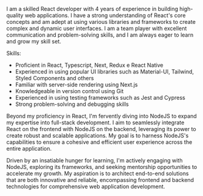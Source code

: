 I am a skilled React developer with 4 years of experience in building high-quality web applications. I have a strong understanding of React's core concepts and am adept at using various libraries and frameworks to create complex and dynamic user interfaces. I am a team player with excellent communication and problem-solving skills, and I am always eager to learn and grow my skill set.

Skills:
<ul>
  <li>Proficient in React, Typescript, Next, Redux e React Native</li>
  <li>Experienced in using popular UI libraries such as Material-UI, Tailwind, Styled Components and others</li>
  <li>Familiar with server-side rendering using Next.js</li>
  <li>Knowledgeable in version control using Git</li>
  <li>Experienced in using testing frameworks such as Jest and Cypress</li>
  <li>Strong problem-solving and debugging skills</li>
</ul>

Beyond my proficiency in React, I'm fervently diving into NodeJS to expand my expertise into full-stack development. I aim to seamlessly integrate React on the frontend with NodeJS on the backend, leveraging its power to create robust and scalable applications. My goal is to harness NodeJS's capabilities to ensure a cohesive and efficient user experience across the entire application.

Driven by an insatiable hunger for learning, I'm actively engaging with NodeJS, exploring its frameworks, and seeking mentorship opportunities to accelerate my growth. My aspiration is to architect end-to-end solutions that are both innovative and reliable, encompassing frontend and backend technologies for comprehensive web application development.
